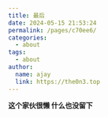 ```yaml
---
title: 最后
date: 2024-05-15 21:53:24
permalink: /pages/c70ee6/
categories:
  - about
tags:
  - about
author: 
  name: ajay
  link: https://the0n3.top
---
```


**这个家伙很懒 什么也没留下**